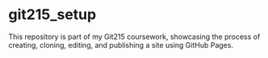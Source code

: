 # git215_setup
This repository is part of my Git215 coursework, showcasing the process of creating, cloning, editing, and publishing a site using GitHub Pages.
